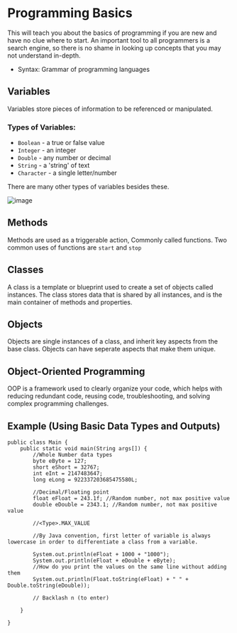 # Programming Basics
This will teach you about the basics of programming if you are new and have no clue where to start. 
An important tool to all programmers is a search engine, so there is no shame in looking up concepts 
that you may not understand in-depth.

- Syntax: Grammar of programming languages

## Variables
Variables store pieces of information to be referenced or manipulated.

### Types of Variables:
- `Boolean` - a true or false value
- `Integer` - an integer
- `Double` - any number or decimal
- `String` - a 'string' of text
- `Character` - a single letter/number

There are many other types of variables besides these.

![image](https://user-images.githubusercontent.com/50601301/137035352-b16f67f1-086c-4f1d-98dd-6409ed76b6cd.png)

## Methods
Methods are used as a triggerable action, Commonly called functions. Two common uses of functions are `start` and `stop`

## Classes
A class is a template or blueprint used to create a set of objects called instances. 
The class stores data that is shared by all instances, and is the main container of methods and properties.

## Objects
Objects are single instances of a class, and inherit key aspects from the base class. 
Objects can have seperate aspects that make them unique.

## Object-Oriented Programming
OOP is a framework used to clearly organize your code, which helps with reducing redundant code, reusing code, 
troubleshooting, and solving complex programming challenges.

## Example (Using Basic Data Types and Outputs)

    public class Main {
        public static void main(String args[]) {
            //Whole Number data types
            byte eByte = 127;
            short eShort = 32767;
            int eInt = 2147483647;
            long eLong = 922337203685475580L;

            //Decimal/Floating point
            float eFloat = 243.1f; //Random number, not max positive value
            double eDouble = 2343.1; //Random number, not max positive value

            //<Type>.MAX_VALUE

            //By Java convention, first letter of variable is always lowercase in order to differentiate a class from a variable.

            System.out.println(eFloat + 1000 + "1000");
            System.out.println(eFloat + eDouble + eByte);
            //How do you print the values on the same line without adding them
            System.out.println(Float.toString(eFloat) + " " + Double.toString(eDouble));

            // Backlash n (to enter)

        }

    }


